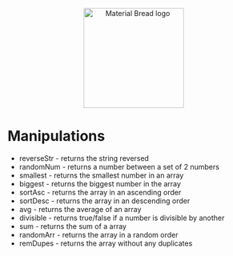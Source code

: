 
<p align="center">
  <img width="200" src="https://cdn.powerofpositivity.com/wp-content/uploads/2015/09/manipulate-puppet.jpg" alt="Material Bread logo">
  <br>

</p>

  <h1>
    <b>Manipulations</b>
  </h1> 

- reverseStr - returns the string reversed
- randomNum - returns a number between a set of 2 numbers
- smallest - returns the smallest number in an array
- biggest - returns the biggest number in the array
- sortAsc - returns the array in an ascending order
- sortDesc - returns the array in an descending order
- avg - returns the average of an array
- divisible - returns true/false if a number is divisible by another
- sum - returns the sum of a array
- randomArr - returns the array in a random order
- remDupes - returns the array without any duplicates
